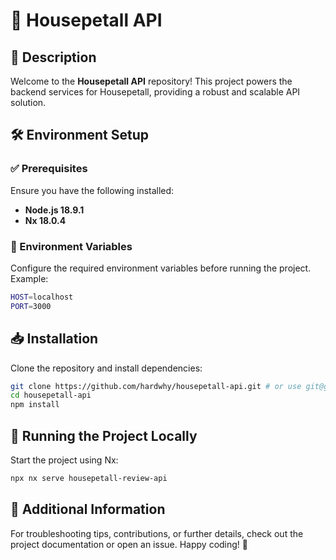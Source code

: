 # 🚀 Housepetall API

## 📌 Description
Welcome to the **Housepetall API** repository! This project powers the backend services for Housepetall, providing a robust and scalable API solution.

## 🛠 Environment Setup
### ✅ Prerequisites
Ensure you have the following installed:
- **Node.js 18.9.1**
- **Nx 18.0.4**

### 🔧 Environment Variables
Configure the required environment variables before running the project. Example:
```bash
HOST=localhost
PORT=3000
```

## 📥 Installation
Clone the repository and install dependencies:
```bash
git clone https://github.com/hardwhy/housepetall-api.git # or use git@github.com:hardwhy/housepetall-api.git
cd housepetall-api
npm install
```

## 🚀 Running the Project Locally
Start the project using Nx:
```bash
npx nx serve housepetall-review-api
```

## 📘 Additional Information
For troubleshooting tips, contributions, or further details, check out the project documentation or open an issue. Happy coding! 🎉

